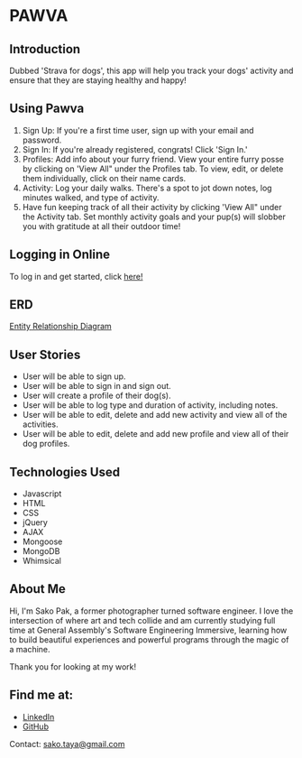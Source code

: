# PAWVA


## Introduction

Dubbed 'Strava for dogs', this app will help you track your dogs' activity and ensure that they are staying healthy and happy! 

## Using Pawva

1. Sign Up: If you're a first time user, sign up with your email and password.
2. Sign In: If you're already registered, congrats! Click 'Sign In.'
3. Profiles: Add info about your furry friend. View your entire furry posse by clicking on 'View All" under the Profiles tab. To view, edit, or delete them individually, click on their name cards.
4. Activity: Log your daily walks. There's a spot to jot down notes, log minutes walked, and type of activity.
5. Have fun keeping track of all their activity by clicking 'View All" under the Activity tab. Set monthly activity goals and your pup(s) will slobber you with gratitude at all their outdoor time!


## Logging in Online
 To log in and get started, click <a href="https://sakopak.github.io/Project-2-Sako/" target="_blank">here!</a>


## ERD

<a href="https://imgur.com/X5UCqbv" target="_blank">Entity Relationship Diagram</a>


## User Stories    

- User will be able to sign up.
- User will be able to sign in and sign out.
- User will create a profile of their dog(s).
- User will be able to log type and duration of activity, including notes.
- User will be able to edit, delete and add new activity and view all of the activities.
- User will be able to edit, delete and add new profile and view all of their dog profiles.
  

## Technologies Used

- Javascript
- HTML
- CSS
- jQuery
- AJAX
- Mongoose
- MongoDB
- Whimsical
  
  

## About Me

Hi, I'm Sako Pak, a former photographer turned software engineer.
I love the intersection of where art and tech collide and am currently studying full time at General Assembly's Software Engineering Immersive, learning how to build beautiful experiences and powerful programs through the magic of a machine.

Thank you for looking at my work!  


## Find me at:
- <a href="https://www.linkedin.com/in/sako-pak/" target="_blank">LinkedIn</a>
- <a href="https://github.com/SakoPak" target="_blank">GitHub</a>

Contact: sako.taya@gmail.com
